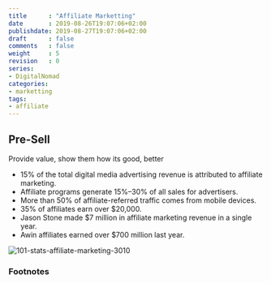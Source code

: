 ```yaml
---
title      : "Affiliate Marketting"
date       : 2019-08-26T19:07:06+02:00
publishdate: 2019-08-27T19:07:06+02:00
draft      : false
comments   : false
weight     : 5
revision   : 0
series:
- DigitalNomad
categories:
- marketting
tags:
- affiliate
---
```


## Pre-Sell

Provide value, show them how its good, better

* 15% of the total digital media advertising revenue is attributed to affiliate marketing.
* Affiliate programs generate 15%–30% of all sales for advertisers.
* More than 50% of affiliate-referred traffic comes from mobile devices.
* 35% of affiliates earn over $20,000.
* Jason Stone made $7 million in affiliate marketing revenue in a single year.
* Awin affiliates earned over $700 million last year.

![101-stats-affiliate-marketing-3010](101-stats-affiliate-marketing-3010.jpg)

### Footnotes

[^1]:
[^2]:
